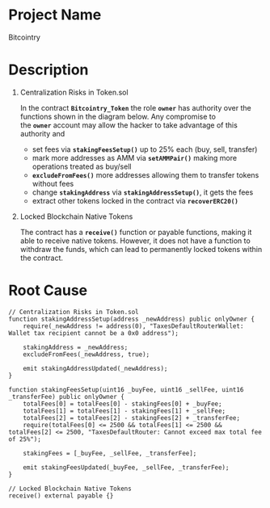 # Project Name
Bitcointry

# Description
1. Centralization Risks in Token.sol
    
    In the contract **`Bitcointry_Token`** the role **`owner`** has authority over the functions shown in the diagram below. Any compromise to the **`owner`** account may allow the hacker to take advantage of this authority and
    
    - set fees via **`stakingFeesSetup()`** up to 25% each (buy, sell, transfer)
    - mark more addresses as AMM via **`setAMMPair()`** making more operations treated as buy/sell
    - **`excludeFromFees()`** more addresses allowing them to transfer tokens without fees
    - change **`stakingAddress`** via **`stakingAddressSetup()`**, it gets the fees
    - extract other tokens locked in the contract via **`recoverERC20()`**
2. Locked Blockchain Native Tokens
    
    The contract has a **`receive()`** function or payable functions, making it able to receive native tokens. However, it does not have a function to withdraw the funds, which can lead to permanently locked tokens within the contract.

# Root Cause
```solidity
// Centralization Risks in Token.sol
function stakingAddressSetup(address _newAddress) public onlyOwner {
    require(_newAddress != address(0), "TaxesDefaultRouterWallet: Wallet tax recipient cannot be a 0x0 address");

    stakingAddress = _newAddress;
    excludeFromFees(_newAddress, true);

    emit stakingAddressUpdated(_newAddress);
}

function stakingFeesSetup(uint16 _buyFee, uint16 _sellFee, uint16 _transferFee) public onlyOwner {
    totalFees[0] = totalFees[0] - stakingFees[0] + _buyFee;
    totalFees[1] = totalFees[1] - stakingFees[1] + _sellFee;
    totalFees[2] = totalFees[2] - stakingFees[2] + _transferFee;
    require(totalFees[0] <= 2500 && totalFees[1] <= 2500 && totalFees[2] <= 2500, "TaxesDefaultRouter: Cannot exceed max total fee of 25%");

    stakingFees = [_buyFee, _sellFee, _transferFee];

    emit stakingFeesUpdated(_buyFee, _sellFee, _transferFee);
}

// Locked Blockchain Native Tokens
receive() external payable {}